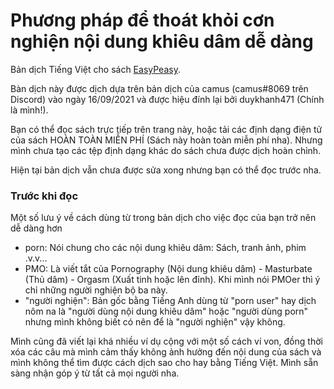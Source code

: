 # Phương pháp để thoát khỏi cơn nghiện nội dung khiêu dâm dễ dàng

Bản dịch Tiếng Việt cho sách [EasyPeasy](https://read.easypeasymethod.org/).

Bàn dịch này được dịch dựa trên bản dịch của camus (camus#8069 trên Discord) vào ngày 16/09/2021 và được hiệu đính lại bởi duykhanh471 (Chính là mình!).

Bạn có thể đọc sách trực tiếp trên trang này, hoặc tải các định dạng điện tử của sách HOÀN TOÀN MIỄN PHÍ (Sách này hoàn toàn miễn phí nha). Nhưng mình chưa tạo các tệp định dạng khác do sách chưa được dịch hoàn chỉnh.

Hiện tại bản dịch vẫn chưa được sửa xong nhưng bạn có thể đọc trước nha.

### Trước khi đọc
Một số lưu ý về cách dùng từ trong bản dịch cho việc đọc của bạn trở nên dễ dàng hơn

- porn: Nói chung cho các nội dung khiêu dâm: Sách, tranh ảnh, phim .v.v...
- PMO: Là viết tắt của Pornography (Nội dung khiêu dâm) - Masturbate (Thủ dâm) - Orgasm (Xuất tinh hoặc lên đỉnh). Khi mình nói PMOer thì ý chỉ những người nghiện bộ ba này.
- "người nghiện": Bản gốc bằng Tiếng Anh dùng từ "porn user" hay dịch nôm na là "người dùng nội dung khiêu dâm" hoặc "người dùng porn" nhưng mình không biết có nên để là "người nghiện" vậy không.

Mình cũng đã viết lại khá nhiều ví dụ cộng với một số cách ví von, đồng thời xóa các câu mà mình cảm thấy không ảnh hưởng đến nội dung của sách và mình không thể tìm được cách dịch sao cho hay bằng Tiếng Việt. Mình sẵn sàng nhận góp ý từ tất cả mọi người nha.